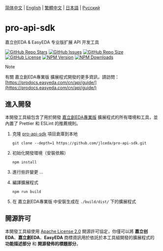 [简体中文](./README.md) | [English](./README.en.md) | [繁體中文](#) | [日本語](./README.ja.md) | [Русский](./README.ru.md)

# pro-api-sdk

嘉立创EDA & EasyEDA 专业版扩展 API 开发工具

[![GitHub Repo Stars](https://img.shields.io/github/stars/jlceda/pro-api-sdk)](https://github.com/jlceda/pro-api-sdk)
[![GitHub Issues](https://img.shields.io/github/issues/jlceda/pro-api-sdk)](https://github.com/jlceda/pro-api-sdk/issues)
[![GitHub Repo Size](https://img.shields.io/github/repo-size/jlceda/pro-api-sdk)](https://github.com/jlceda/pro-api-sdk)
[![GitHub License](https://img.shields.io/github/license/jlceda/pro-api-sdk)](./LICENSE)
[![NPM Version](https://img.shields.io/npm/v/%40jlceda%2Fpro-api-types?label=pro-api-types)](https://www.npmjs.com/package/@jlceda/pro-api-types)
[![NPM Downloads](https://img.shields.io/npm/d18m/%40jlceda%2Fpro-api-types)](https://www.npmjs.com/package/@jlceda/pro-api-types)

> [!NOTE]
> 有關 嘉立創EDA專業版 擴展程式開發的更多資訊，請訪問：[https://prodocs.easyeda.com/cn/api/guide/](https://prodocs.easyeda.com/cn/api/guide/)

## 進入開發

本開發工具組包含了用於開發 [嘉立創EDA專業版](https://pro.easyeda.com/) 擴展程式的所有環境和工具，並內置了 Prettier 和 ESLint 的推薦規則。

1. 克隆 [pro-api-sdk](https://github.com/jlceda/pro-api-sdk) 項目倉庫到本地

    ```shell
    git clone --depth=1 https://github.com/jlceda/pro-api-sdk.git
    ```

2. 初始化開發環境（安裝依賴）

    ```shell
    npm install
    ```

3. 進行些許變更 ...

4. 編譯擴展程式

    ```shell
    npm run build
    ```

5. 在 嘉立創EDA專業版 中安裝生成在 `./build/dist/` 下的擴展程式

## 開源許可

本開發工具組使用 [Apache License 2.0](https://choosealicense.com/licenses/apache-2.0/) 開源許可協定，你僅可以將 **嘉立创EDA**、**嘉立創EDA**、**EasyEDA** 商標資訊用於依託於本工具組開發的擴展程式的 **功能描述部分** 和 **開源發佈的標題部分**。
